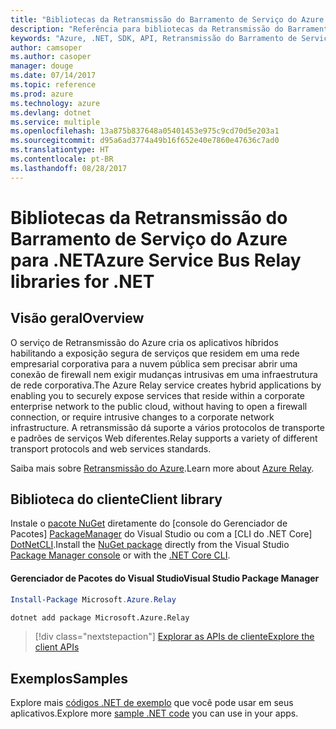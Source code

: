 ```yaml
---
title: "Bibliotecas da Retransmissão do Barramento de Serviço do Azure para .NET"
description: "Referência para bibliotecas da Retransmissão do Barramento de Serviço do Azure para .NET"
keywords: "Azure, .NET, SDK, API, Retransmissão do Barramento de Serviço"
author: camsoper
ms.author: casoper
manager: douge
ms.date: 07/14/2017
ms.topic: reference
ms.prod: azure
ms.technology: azure
ms.devlang: dotnet
ms.service: multiple
ms.openlocfilehash: 13a875b837648a05401453e975c9cd70d5e203a1
ms.sourcegitcommit: d95a6ad3774a49b16f652e40e7860e47636c7ad0
ms.translationtype: HT
ms.contentlocale: pt-BR
ms.lasthandoff: 08/28/2017
---
```

# <a name="azure-service-bus-relay-libraries-for-net"></a><span data-ttu-id="9f385-104">Bibliotecas da Retransmissão do Barramento de Serviço do Azure para .NET</span><span class="sxs-lookup"><span data-stu-id="9f385-104">Azure Service Bus Relay libraries for .NET</span></span>

## <a name="overview"></a><span data-ttu-id="9f385-105">Visão geral</span><span class="sxs-lookup"><span data-stu-id="9f385-105">Overview</span></span>

<span data-ttu-id="9f385-106">O serviço de Retransmissão do Azure cria os aplicativos híbridos habilitando a exposição segura de serviços que residem em uma rede empresarial corporativa para a nuvem pública sem precisar abrir uma conexão de firewall nem exigir mudanças intrusivas em uma infraestrutura de rede corporativa.</span><span class="sxs-lookup"><span data-stu-id="9f385-106">The Azure Relay service creates hybrid applications by enabling you to securely expose services that reside within a corporate enterprise network to the public cloud, without having to open a firewall connection, or require intrusive changes to a corporate network infrastructure.</span></span> <span data-ttu-id="9f385-107">A retransmissão dá suporte a vários protocolos de transporte e padrões de serviços Web diferentes.</span><span class="sxs-lookup"><span data-stu-id="9f385-107">Relay supports a variety of different transport protocols and web services standards.</span></span>
          
<span data-ttu-id="9f385-108">Saiba mais sobre [Retransmissão do Azure](https://docs.microsoft.com/en-us/azure/service-bus-relay/relay-what-is-it).</span><span class="sxs-lookup"><span data-stu-id="9f385-108">Learn more about [Azure Relay](https://docs.microsoft.com/en-us/azure/service-bus-relay/relay-what-is-it).</span></span>

## <a name="client-library"></a><span data-ttu-id="9f385-109">Biblioteca do cliente</span><span class="sxs-lookup"><span data-stu-id="9f385-109">Client library</span></span>

<span data-ttu-id="9f385-110">Instale o [pacote NuGet](https://www.nuget.org/packages/Microsoft.Azure.Relay) diretamente do [console do Gerenciador de Pacotes] [ PackageManager] do Visual Studio ou com a [CLI do .NET Core] [DotNetCLI].</span><span class="sxs-lookup"><span data-stu-id="9f385-110">Install the [NuGet package](https://www.nuget.org/packages/Microsoft.Azure.Relay) directly from the Visual Studio [Package Manager console][PackageManager] or with the [.NET Core CLI][DotNetCLI].</span></span>

#### <a name="visual-studio-package-manager"></a><span data-ttu-id="9f385-111">Gerenciador de Pacotes do Visual Studio</span><span class="sxs-lookup"><span data-stu-id="9f385-111">Visual Studio Package Manager</span></span>

```powershell
Install-Package Microsoft.Azure.Relay
```

```bash
dotnet add package Microsoft.Azure.Relay
```

> [!div class="nextstepaction"]
> [<span data-ttu-id="9f385-112">Explorar as APIs de cliente</span><span class="sxs-lookup"><span data-stu-id="9f385-112">Explore the client APIs</span></span>](/dotnet/api/overview/azure/relay/client)

## <a name="samples"></a><span data-ttu-id="9f385-113">Exemplos</span><span class="sxs-lookup"><span data-stu-id="9f385-113">Samples</span></span>

<span data-ttu-id="9f385-114">Explore mais [códigos .NET de exemplo](https://azure.microsoft.com/resources/samples/?platform=dotnet) que você pode usar em seus aplicativos.</span><span class="sxs-lookup"><span data-stu-id="9f385-114">Explore more [sample .NET code](https://azure.microsoft.com/resources/samples/?platform=dotnet) you can use in your apps.</span></span>

[PackageManager]: https://docs.microsoft.com/nuget/tools/package-manager-console
[DotNetCLI]: https://docs.microsoft.com/en-us/dotnet/core/tools/dotnet-add-package